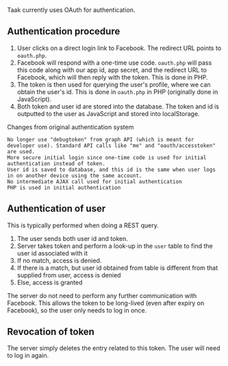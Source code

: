 Taak currently uses OAuth for authentication.

## Authentication procedure

1. User clicks on a direct login link to Facebook. The redirect URL points to `oauth.php`. 
2. Facebook will respond with a one-time use code. `oauth.php` will pass this code along with our app id, app secret, and the redirect URL to Facebook, which will then reply with the token. This is done in PHP.
3. The token is then used for querying the user's profile, where we can obtain the user's id. This is done in `oauth.php` in PHP (originally done in JavaScript).
4. Both token and user id are stored into the database. The token and id is outputted to the user as JavaScript and stored into localStorage.

Changes from original authentication system

	No longer use "debugtoken" from graph API (which is meant for developer use). Standard API calls like "me" and "oauth/accesstoken" are used.
	More secure initial login since one-time code is used for initial authentication instead of token.
	User id is saved to database, and this id is the same when user logs in on another device using the same account.
	No intermediate AJAX call used for initial authentication
	PHP is used in initial authentication

## Authentication of user

This is typically performed when doing a REST query.

1. The user sends both user id and token.
2. Server takes token and perform a look-up in the `user` table to find the user id associated with it
3. If no match, access is denied.
4. If there is a match, but user id obtained from table is different from that supplied from user, access is denied
5. Else, access is granted

The server do not need to perform any further communication with Facebook. This allows the token to be long-lived (even after expiry on Facebook), so the user only needs to log in once.

## Revocation of token

The server simply deletes the entry related to this token. The user will need to log in again.
